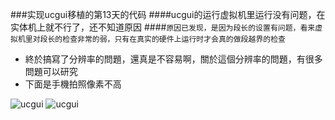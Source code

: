 ###实现ucgui移植的第13天的代码
####ucgui的运行虚拟机里运行没有问题，在实体机上就不行了，还不知道原因 
####`原因已发现，是因为段长的设置有问题，看来虚拟机里对段长的检查非常的弱，只有在真实的硬件上运行时才会真的做段越界的检查`
- 終於搞寫了分辨率的問題，還真是不容易啊，關於這個分辨率的問題，有很多問題可以研究
- 下面是手機拍照像素不高


![ucgui](https://raw.githubusercontent.com/cherishsir/ubuntu230os/master/14dayucgui/hp.jpg)
![ucgui](https://raw.githubusercontent.com/cherishsir/ubuntu230os/master/13dayucgui/hpg4.jpg)


